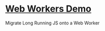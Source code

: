 # [Web Workers Demo](https://claudiordgz.github.io/web-workers-demo)


Migrate Long Running JS onto a Web Worker

